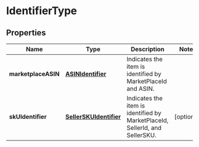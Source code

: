 
# IdentifierType

## Properties
Name | Type | Description | Notes
------------ | ------------- | ------------- | -------------
**marketplaceASIN** | [**ASINIdentifier**](ASINIdentifier.md) | Indicates the item is identified by MarketPlaceId and ASIN. | 
**skUIdentifier** | [**SellerSKUIdentifier**](SellerSKUIdentifier.md) | Indicates the item is identified by MarketPlaceId, SellerId, and SellerSKU. |  [optional]



